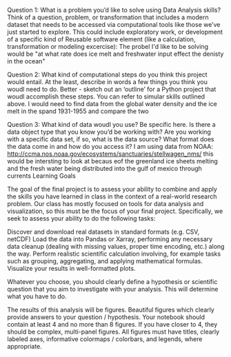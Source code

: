Question 1: What is a problem you’d like to solve using Data Analysis skills? Think of a question, problem, or transformation that includes a modern dataset that needs to be accessed via computational tools like those we’ve just started to explore. This could include exploratory work, or development of a specific kind of Reusable software element (like a calculation, transformation or modeling excercise):
The probel I'd like to be solving would be "at what rate does ice melt and freshwater input effect the denisty in the ocean" 

Question 2: What kind of computational steps do you think this project would entail. At the least, describe in words a few things you think you woudl need to do. Better - sketch out an ‘outline’ for a Python project that woudl accomplish these steps. You can refer to simular skills outlined above.
I would need to find data from the global water density and the ice melt in the spand 1931-1955 and compare the two 

Question 3: What kind of data woudl you use? Be specific here. Is there a data object type that you know you’d be working with? Are you working with a specific data set, if so, what is the data source? What format does the data come in and how do you access it?
I am using data from NOAA: http://ccma.nos.noaa.gov/ecosystems/sanctuaries/stellwagen_nms/ 
this would be intersting to look at becaus eof the greenland ice sheets melting and the fresh water being distributed into the gulf of mexico through currents 
Learning Goals

The goal of the final project is to assess your ability to combine and apply the skills you have learned in class in the context of a real-world research problem. Our class has mostly focused on tools for data analysis and visualization, so this must be the focus of your final project. Specifically, we seek to assess your ability to do the following tasks:

Discover and download real datasets in standard formats (e.g. CSV, netCDF)
Load the data into Pandas or Xarray, performing any necessary data cleanup (dealing with missing values, proper time encoding, etc.) along the way.
Perform realistic scientific calculation involving, for example tasks such as grouping, aggregating, and applying mathematical formulas.
Visualize your results in well-formatted plots.

Whatever you choose, you should clearly define a hypothesis or scientific question that you aim to investigate with your analysis. This will determine what you have to do.

The results of this analysis will be figures. Beautiful figures which clearly provide answers to your question / hypothesis. Your notebook should contain at least 4 and no more than 8 figures. If you have closer to 4, they should be complex, multi-panel figures. All figures must have titles, clearly labeled axes, informative colormaps / colorbars, and legends, where appropriate.